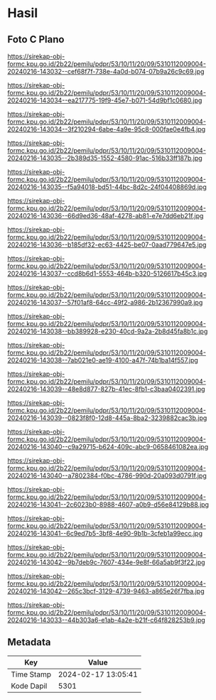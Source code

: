 # Hasil

## Foto C Plano

https://sirekap-obj-formc.kpu.go.id/2b22/pemilu/pdpr/53/10/11/20/09/5310112009004-20240216-143032--cef68f7f-738e-4a0d-b074-07b9a26c9c69.jpg

https://sirekap-obj-formc.kpu.go.id/2b22/pemilu/pdpr/53/10/11/20/09/5310112009004-20240216-143034--ea217775-19f9-45e7-b071-54d9bf1c0680.jpg

https://sirekap-obj-formc.kpu.go.id/2b22/pemilu/pdpr/53/10/11/20/09/5310112009004-20240216-143034--3f210294-6abe-4a9e-95c8-000fae0e4fb4.jpg

https://sirekap-obj-formc.kpu.go.id/2b22/pemilu/pdpr/53/10/11/20/09/5310112009004-20240216-143035--2b389d35-1552-4580-91ac-516b33ff187b.jpg

https://sirekap-obj-formc.kpu.go.id/2b22/pemilu/pdpr/53/10/11/20/09/5310112009004-20240216-143035--f5a94018-bd51-44bc-8d2c-24f04408869d.jpg

https://sirekap-obj-formc.kpu.go.id/2b22/pemilu/pdpr/53/10/11/20/09/5310112009004-20240216-143036--66d9ed36-48af-4278-ab81-e7e7dd6eb21f.jpg

https://sirekap-obj-formc.kpu.go.id/2b22/pemilu/pdpr/53/10/11/20/09/5310112009004-20240216-143036--b185df32-ec63-4425-be07-0aad779647e5.jpg

https://sirekap-obj-formc.kpu.go.id/2b22/pemilu/pdpr/53/10/11/20/09/5310112009004-20240216-143037--ccd8b6d1-5553-464b-b320-5126617b45c3.jpg

https://sirekap-obj-formc.kpu.go.id/2b22/pemilu/pdpr/53/10/11/20/09/5310112009004-20240216-143037--57f01af8-64cc-49f2-a986-2b12367990a9.jpg

https://sirekap-obj-formc.kpu.go.id/2b22/pemilu/pdpr/53/10/11/20/09/5310112009004-20240216-143038--bb389928-e230-40cd-9a2a-2b8d45fa8b1c.jpg

https://sirekap-obj-formc.kpu.go.id/2b22/pemilu/pdpr/53/10/11/20/09/5310112009004-20240216-143038--7ab021e0-ae19-4100-a47f-74b1ba14f557.jpg

https://sirekap-obj-formc.kpu.go.id/2b22/pemilu/pdpr/53/10/11/20/09/5310112009004-20240216-143039--48e8d877-827b-41ec-8fb1-c3baa0402391.jpg

https://sirekap-obj-formc.kpu.go.id/2b22/pemilu/pdpr/53/10/11/20/09/5310112009004-20240216-143039--0823f8f0-12d8-445a-8ba2-3239882cac3b.jpg

https://sirekap-obj-formc.kpu.go.id/2b22/pemilu/pdpr/53/10/11/20/09/5310112009004-20240216-143040--c9a29715-b624-409c-abc9-0658461082ea.jpg

https://sirekap-obj-formc.kpu.go.id/2b22/pemilu/pdpr/53/10/11/20/09/5310112009004-20240216-143040--a7802384-f0bc-4786-990d-20a093d0791f.jpg

https://sirekap-obj-formc.kpu.go.id/2b22/pemilu/pdpr/53/10/11/20/09/5310112009004-20240216-143041--2c6023b0-8988-4607-a0b9-d56e84129b88.jpg

https://sirekap-obj-formc.kpu.go.id/2b22/pemilu/pdpr/53/10/11/20/09/5310112009004-20240216-143041--6c9ed7b5-3bf8-4e90-9b1b-3cfeb1a99ecc.jpg

https://sirekap-obj-formc.kpu.go.id/2b22/pemilu/pdpr/53/10/11/20/09/5310112009004-20240216-143042--9b7deb9c-7607-434e-9e8f-66a5ab9f3f22.jpg

https://sirekap-obj-formc.kpu.go.id/2b22/pemilu/pdpr/53/10/11/20/09/5310112009004-20240216-143042--265c3bcf-3129-4739-9463-a865e26f7fba.jpg

https://sirekap-obj-formc.kpu.go.id/2b22/pemilu/pdpr/53/10/11/20/09/5310112009004-20240216-143033--44b303a6-e1ab-4a2e-b21f-c64f828253b9.jpg


## Metadata

| Key        | Value               |
| ---------- | ------------------- |
| Time Stamp | 2024-02-17 13:05:41 |
| Kode Dapil | 5301                |



